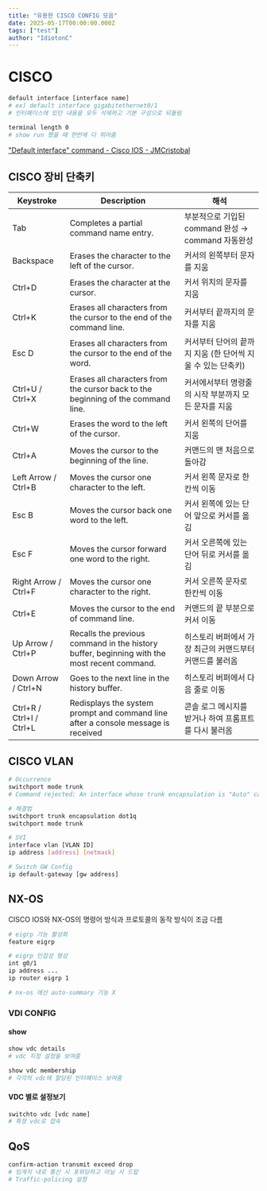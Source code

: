 ```yaml
---
title: "유용한 CISCO CONFIG 모음"
date: 2025-05-17T00:00:00.000Z
tags: ["test"]
author: "IdiotonC"
---
```


# CISCO

```bash
default interface [interface name]
# ex) default interface gigabitethernet0/1
# 인터페이스에 있던 내용을 모두 삭제하고 기본 구성으로 되돌림

terminal length 0
# show run 했을 때 한번에 다 뛰어줌
```

["Default interface" command - Cisco IOS - JMCristobal](https://jmcristobal.com/2017/06/27/comamnd-default-interface-cisco-ios/)

## CISCO 장비 단축키

| Keystroke                | Description                                                                                 | 해석                                                        |
| ------------------------ | ------------------------------------------------------------------------------------------- | ----------------------------------------------------------- |
| Tab                      | Completes a partial command name entry.                                                     | 부분적으로 기입된 command 완성 → command 자동완성           |
| Backspace                | Erases the character to the left of the cursor.                                             | 커서의 왼쪽부터 문자를 지움                                 |
| Ctrl+D                   | Erases the character at the cursor.                                                         | 커서 위치의 문자를 지움                                     |
| Ctrl+K                   | Erases all characters from the cursor to the end of the command line.                       | 커서부터 끝까지의 문자를 지움                               |
| Esc D                    | Erases all characters from the cursor to the end of the word.                               | 커서부터 단어의 끝까지 지움 (한 단어씩 지울 수 있는 단축키) |
| Ctrl+U / Ctrl+X          | Erases all characters from the cursor back to the beginning of the command line.            | 커서에서부터 명령줄의 시작 부분까지 모든 문자를 지움        |
| Ctrl+W                   | Erases the word to the left of the cursor.                                                  | 커서 왼쪽의 단어를 지움                                     |
| Ctrl+A                   | Moves the cursor to the beginning of the line.                                              | 커맨드의 맨 처음으로 돌아감                                 |
| Left Arrow / Ctrl+B      | Moves the cursor one character to the left.                                                 | 커서 왼쪽 문자로 한칸씩 이동                                |
| Esc B                    | Moves the cursor back one word to the left.                                                 | 커서 왼쪽에 있는 단어 앞으로 커서를 옮김                    |
| Esc F                    | Moves the cursor forward one word to the right.                                             | 커서 오른쪽에 있는 단어 뒤로 커서를 옮김                    |
| Right Arrow / Ctrl+F     | Moves the cursor one character to the right.                                                | 커서 오른쪽 문자로 한칸씩 이동                              |
| Ctrl+E                   | Moves the cursor to the end of command line.                                                | 커맨드의 끝 부분으로 커서 이동                              |
| Up Arrow / Ctrl+P        | Recalls the previous command in the history buffer, beginning with the most recent command. | 히스토리 버퍼에서 가장 최근의 커맨드부터 커맨드를 불러옴    |
| Down Arrow / Ctrl+N      | Goes to the next line in the history buffer.                                                | 히스토리 버퍼에서 다음 줄로 이동                            |
| Ctrl+R / Ctrl+I / Ctrl+L | Redisplays the system prompt and command line after a console message is received           | 콘솔 로그 메시지를 받거나 하여 프롬프트를 다시 불러옴       |

## CISCO VLAN

```bash
# Occurrence
switchport mode trunk
# Command rejected: An interface whose trunk encapsulation is "Auto" can not be configured to "trunk" mode

# 해결법
switchport trunk encapsulation dot1q
switchport mode trunk

# SVI
interface vlan [VLAN ID]
ip address [address] [netmask]

# Switch GW Config
ip default-gateway [gw address]
```

## NX-OS

CISCO IOS와 NX-OS의 명령어 방식과 프로토콜의 동작 방식이 조금 다름

```bash
# eigrp 기능 활성화
feature eigrp

# eigrp 인접성 형성
int g0/1
ip address ...
ip router eigrp 1

# nx-os 에선 auto-summary 기능 X
```

### VDI CONFIG

#### show

```bash
show vdc details
# vdc 지정 설정을 보여줌

show vdc membership
# 각각의 vdc에 할당된 인터페이스 보여줌
```

#### VDC 별로 설정보기

```bash
switchto vdc [vdc name]
# 특정 vdc로 접속
```

## QoS

```bash
confirm-action transmit exceed drop
# 임계치 내로 통신 시 포워딩하고 아닐 시 드랍
# Traffic-policing 설정
```
